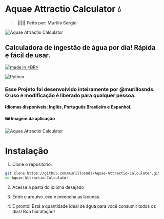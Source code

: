 # Aquae Attractio Calculator 💧

> 👨🏻‍💻 **Feito por: Murillo Sergio**

![Aquae Attractio Calculator](https://i.imgur.com/OT9SZ1J.png)

## Calculadora de ingestão de água por dia! Rápida e fácil de usar.

<a href="https://github.com/pedromxavier/flag-badges">
    <img src="https://raw.githubusercontent.com/pedromxavier/flag-badges/main/badges/BR.svg" alt="made in <BR>">
</a>

![Python](https://img.shields.io/badge/FEITO_EM%20PYTHON-100000?style=for-the-badge&logo=PYTHON&logoColor=FFFFFF&labelColor=000000&color=006E86) 

### Esse Projeto foi desenvolvido inteiramente por @murillosnds. O uso e modificação é liberado para qualquer pessoa.

#### Idiomas disponíveis: Inglês, Português Brasileiro e Espanhol. 

#### 🖼️ Imagem da aplicação
![Aquae Attractio Calculator](https://i.ibb.co/RkQynZy8/calculator-aquae.png)

# Instalação
1. Clone o repositório:

```bash
git clone https://github.com/murillosnds/Aquae-Attractio-Calculator.git
cd Aquae-Attractio-Calculator
```

2. Acesse a pasta do idioma desejado

3. Entre o arquivo .exe e preencha as lacunas.

4. E pronto! Está a quantidade ideal de água para você consumir todos os dias! Boa hidratação!
